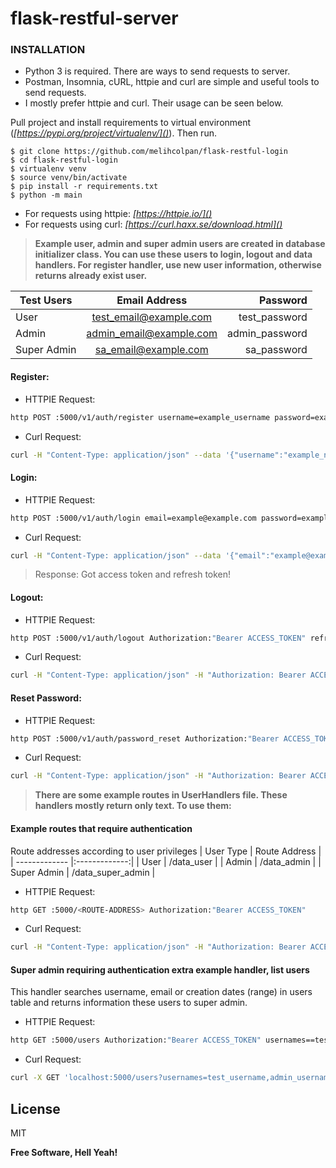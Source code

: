 # flask-restful-server

### INSTALLATION
* Python 3 is required. There are ways to send requests to server. 
* Postman, Insomnia, cURL, httpie and curl are simple and useful tools to send requests. 
* I mostly prefer httpie and curl. Their usage can be seen below.

Pull project and install requirements to virtual environment (*[https://pypi.org/project/virtualenv/]()*). Then run.
```
$ git clone https://github.com/melihcolpan/flask-restful-login
$ cd flask-restful-login
$ virtualenv venv
$ source venv/bin/activate
$ pip install -r requirements.txt
$ python -m main
```

* For requests using httpie: *[https://httpie.io/]()*
* For requests using curl: *[https://curl.haxx.se/download.html]()*

> __Example user, admin and super admin users are created in database initializer class. You can use these users to login, logout and data handlers. For register handler, use new user information, otherwise returns already exist user.__


| Test Users        | Email Address           | Password  |
| ------------- |:-------------:| -----:|
| User      | test_email@example.com | test_password |
| Admin      | admin_email@example.com      |   admin_password |
| Super Admin | sa_email@example.com      |    sa_password |

#### Register:

* HTTPIE Request:
```sh
http POST :5000/v1/auth/register username=example_username password=example_password email=example@example.com
```
* Curl Request:
```sh
curl -H "Content-Type: application/json" --data '{"username":"example_name","password":"example_password", "email":"example@example.com"}' http://localhost:5000/v1/auth/register
```

#### Login:
* HTTPIE Request:
```sh
http POST :5000/v1/auth/login email=example@example.com password=example_password
```
* Curl Request:
```sh
curl -H "Content-Type: application/json" --data '{"email":"example@example.com", "password":"example_password"}' http://localhost:5000/v1/auth/login
```

> Response: Got access token and refresh token!


#### Logout:
* HTTPIE Request:
```sh
http POST :5000/v1/auth/logout Authorization:"Bearer ACCESS_TOKEN" refresh_token=REFRESH_TOKEN
```
* Curl Request:
```sh
curl -H "Content-Type: application/json" -H "Authorization: Bearer ACCESS_TOKEN" --data '{"refresh_token":"REFRESH_TOKEN"}' http://localhost:5000/v1/auth/logout
```

#### Reset Password:
* HTTPIE Request:
```sh
http POST :5000/v1/auth/password_reset Authorization:"Bearer ACCESS_TOKEN" old_pass=<OLD-PASSWORD> new_pass=<NEW-PASSWORD>
```
* Curl Request:
```sh
curl -H "Content-Type: application/json" -H "Authorization: Bearer ACCESS_TOKEN" --data '{"old_pass":"OLD-PASSWORD", "new_pass":"NEW-PASSWORD"}' http://localhost:5000/v1/auth/password_reset
```


>__There are some example routes in UserHandlers file. These handlers mostly return only text. To use them:__


#### Example routes that require authentication
Route addresses according to user privileges 
| User Type        | Route Address           |
| ------------- |:-------------:|
| User      | /data_user |
| Admin      | /data_admin      |
| Super Admin | /data_super_admin      |

* HTTPIE Request:
```sh
http GET :5000/<ROUTE-ADDRESS> Authorization:"Bearer ACCESS_TOKEN"
```
* Curl Request:
```sh
curl -H "Content-Type: application/json" -H "Authorization: Bearer ACCESS_TOKEN" http://localhost:5000/<ROUTE-ADDRESS>
```

#### Super admin requiring authentication extra example handler, list users
This handler searches username, email or creation dates (range) in users table and returns information these users to super admin.
* HTTPIE Request:
```sh
http GET :5000/users Authorization:"Bearer ACCESS_TOKEN" usernames==test_username,admin_username emails==test_email@example.com,admin_email@example.com start_date==01.01.1990 end_date==01.01.2050
```
* Curl Request:
```sh
curl -X GET 'localhost:5000/users?usernames=test_username,admin_username&emails=test_email@example.com,admin_email@example.com&start_date=01.01.1990&end_date=01.01.2050' -H "Content-Type: application/json" -H "Authorization: Bearer ACCESS_TOKEN" 
```

License
----

MIT


**Free Software, Hell Yeah!**